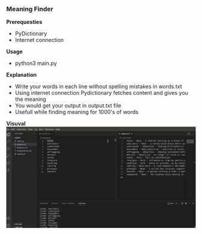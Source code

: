 ### Meaning Finder

**Prerequesties**
- PyDictionary
- Internet connection

**Usage**
- python3 main.py

**Explanation**
- Write your words in each line without spelling mistakes in words.txt
- Using internet connection Pydictionary fetches content and gives you the meaning
- You would get your output in output.txt file
- Usefull while finding meaning for 1000's of words

**Visuval**
![Visuval Sample](./sample.png)
